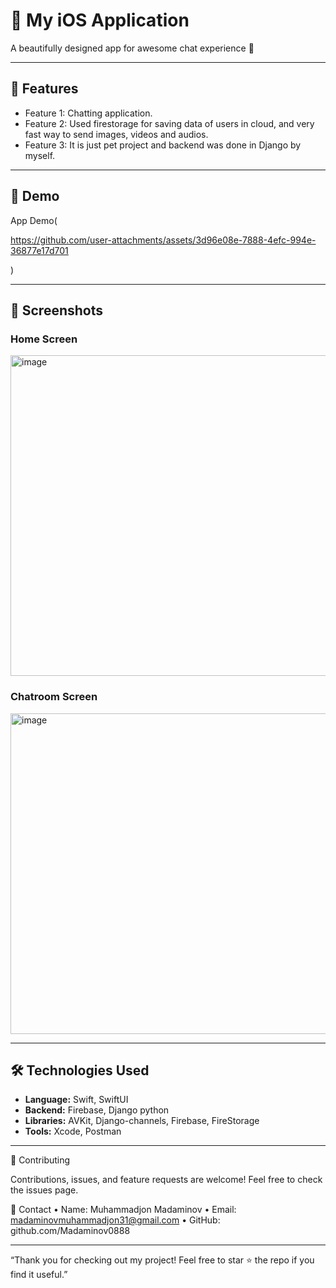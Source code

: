 # 📱 My iOS Application

A beautifully designed app for awesome chat experience 🚀

---

## 📝 Features

- Feature 1: Chatting application.
- Feature 2: Used firestorage for saving data of users in cloud, and very fast way to send images, videos and audios.
- Feature 3: It is just pet project and backend was done in Django by myself.

---

## 🎥 Demo

App Demo(

https://github.com/user-attachments/assets/3d96e08e-7888-4efc-994e-36877e17d701

)

---

## 📸 Screenshots

### Home Screen
<img width="513" alt="image" src="https://github.com/user-attachments/assets/a6be4201-7718-4c84-a5f4-a135e1e69b68" />


### Chatroom Screen
<img width="513" alt="image" src="https://github.com/user-attachments/assets/783faba1-6844-4cbb-b165-0b4b3356141c" />


---

## 🛠️ Technologies Used

- **Language:** Swift, SwiftUI
- **Backend:** Firebase, Django python
- **Libraries:** AVKit, Django-channels, Firebase, FireStorage
- **Tools:** Xcode, Postman

---

🤝 Contributing

Contributions, issues, and feature requests are welcome!
Feel free to check the issues page.

📧 Contact
	•	Name: Muhammadjon Madaminov
	•	Email: madaminovmuhammadjon31@gmail.com
	•	GitHub: github.com/Madaminov0888

---
“Thank you for checking out my project! Feel free to star ⭐ the repo if you find it useful.”
